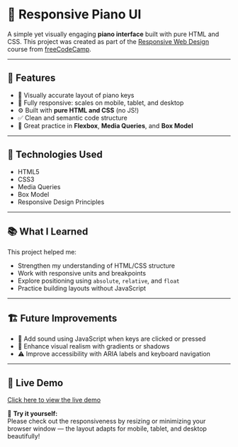 # 🎹 Responsive Piano UI

A simple yet visually engaging **piano interface** built with pure HTML and CSS. This project was created as part of the [Responsive Web Design](https://www.freecodecamp.org/learn/2022/responsive-web-design/) course from [freeCodeCamp](https://www.freecodecamp.org/).

---

## 🌟 Features

- 🎨 Visually accurate layout of piano keys  
- 📱 Fully responsive: scales on mobile, tablet, and desktop  
- ⚙️ Built with **pure HTML and CSS** (no JS!)  
- ✅ Clean and semantic code structure  
- 🧪 Great practice in **Flexbox**, **Media Queries**, and **Box Model**

---
## 🔧 Technologies Used

- HTML5  
- CSS3  
- Media Queries  
- Box Model  
- Responsive Design Principles

---

## 📚 What I Learned

This project helped me:

- Strengthen my understanding of HTML/CSS structure  
- Work with responsive units and breakpoints  
- Explore positioning using `absolute`, `relative`, and `float`  
- Practice building layouts without JavaScript

---

## 🏗️ Future Improvements

- 🎵 Add sound using JavaScript when keys are clicked or pressed  
- 🎨 Enhance visual realism with gradients or shadows  
- ⚠️ Improve accessibility with ARIA labels and keyboard navigation

---

## 🔗 Live Demo

[Click here to view the live demo](https://free-code-camp-piano-snowy.vercel.app/)

🧪 **Try it yourself:**  
Please check out the responsiveness by resizing or minimizing your browser window — the layout adapts for mobile, tablet, and desktop beautifully!


